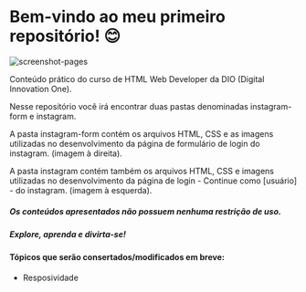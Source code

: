 # Bem-vindo ao meu primeiro repositório! :blush:

![screenshot-pages](https://github.com/YasminHernandes/html-web-developer/blob/master/screenshots/screenshot-pages.jpg?raw=true)


Conteúdo prático do curso de HTML Web Developer da DIO (Digital Innovation One).

Nesse repositório você irá encontrar duas pastas denominadas instagram-form e instagram.

A pasta instagram-form contém os arquivos HTML, CSS e as imagens utilizadas no desenvolvimento da página de formulário de login do instagram. (imagem à direita).

A pasta instagram contém também os arquivos HTML, CSS e imagens utilizadas no desenvolvimento da página de login - Continue como [usuário] - do instagram. (imagem à esquerda).

##### Os conteúdos apresentados não possuem nenhuma restrição de uso.

##### Explore, aprenda e divirta-se!


#### Tópicos que serão consertados/modificados em breve:
- Resposividade
